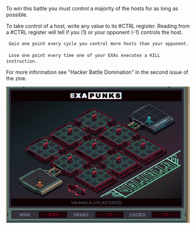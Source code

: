 To win this battle you must control a majority of the hosts for as long as possible. 

To take control of a host, write any value to its #CTRL register. Reading from a #CTRL register will tell if you (1) or your opponent (-1) controls the host.

     Gain one point every cycle you control more hosts than your opponent.

     Lose one point every time one of your EXAs executes a KILL instruction.

For more information see "Hacker Battle Domination" in the second issue of the zine.

![Solution](https://github.com/shaisimel/Exapunks/blob/master/Battles/02%20-%20%20Valhalla/EXAPUNKS%20-%20Valhalla%20(%3Dplastered%2C%202019-02-13-21-27-09).gif)
